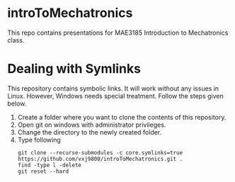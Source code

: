 # introToMechatronics
This repo contains presentations for MAE3185 Introduction to Mechatronics class.

# Dealing with Symlinks
This repository contains symbolic links. It will work without any issues in Linux. However, Windows needs special treatment. Follow the steps given below.
1. Create a folder where you want to clone the contents of this repository.
2. Open git on windows with administrator privileges.
3. Change the directory to the newly created folder.
4. Type following  
   ```
   git clone --recurse-submodules -c core.symlinks=true https://github.com/vxj9800/introToMechatronics.git .
   find -type l -delete
   git reset --hard
   ```
